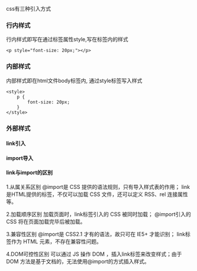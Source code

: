 css有三种引入方式
### 行内样式

行内样式即写在通过标签属性style,写在标签内的样式

    <p style="font-size: 20px;"></p>

### 内部样式

内部样式即在html文件body标签内, 通过style标签写入样式

    <style>
        p {
            font-size: 20px;
        }
    </style>

### 外部样式

#### link引入

<link type="text/css" rel="styleSheet" href="./index.css"></link>

#### import导入

<style>
    @import 'a.css' ;// 导入css文件
</style>


#### link与import的区别

1.从属关系区别
@import是 CSS 提供的语法规则，只有导入样式表的作用；
link是HTML提供的标签，不仅可以加载 CSS 文件，还可以定义 RSS、rel 连接属性等。

2.加载顺序区别
加载页面时，link标签引入的 CSS 被同时加载；
@import引入的 CSS 将在页面加载完毕后被加载。

3.兼容性区别
@import是 CSS2.1 才有的语法，故只可在 IE5+ 才能识别；
link标签作为 HTML 元素，不存在兼容性问题。

4.DOM可控性区别
可以通过 JS 操作 DOM ，插入link标签来改变样式；由于 DOM 方法是基于文档的，无法使用@import的方式插入样式。




